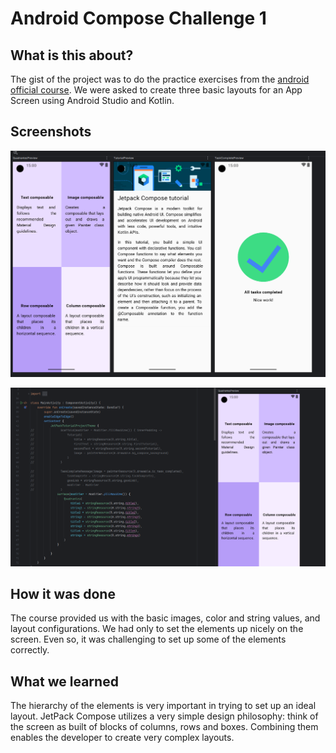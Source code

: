 # Android Compose Challenge 1

## What is this about?

The gist of the project was to do the practice exercises from the [android official course](https://developer.android.com/codelabs/basic-android-kotlin-compose-composables-practice-problems?continue=https%3A%2F%2Fdeveloper.android.com%2Fcourses%2Fpathways%2Fandroid-basics-compose-unit-1-pathway-3&hl=pt-br#0). We were asked to create three basic layouts for an App Screen using Android Studio and Kotlin.

## Screenshots

![screens](screenshots/designview.png)

![screens](screenshots/code.png)

## How it was done

The course provided us with the basic images, color and string values, and layout configurations. We had only to set the elements up nicely on the screen. Even so, it was challenging to set up some of the elements correctly.

## What we learned

The hierarchy of the elements is very important in trying to set up an ideal layout. JetPack Compose utilizes a very simple design philosophy: think of the screen as built of blocks of columns, rows and boxes. Combining them enables the developer to create very complex layouts. 